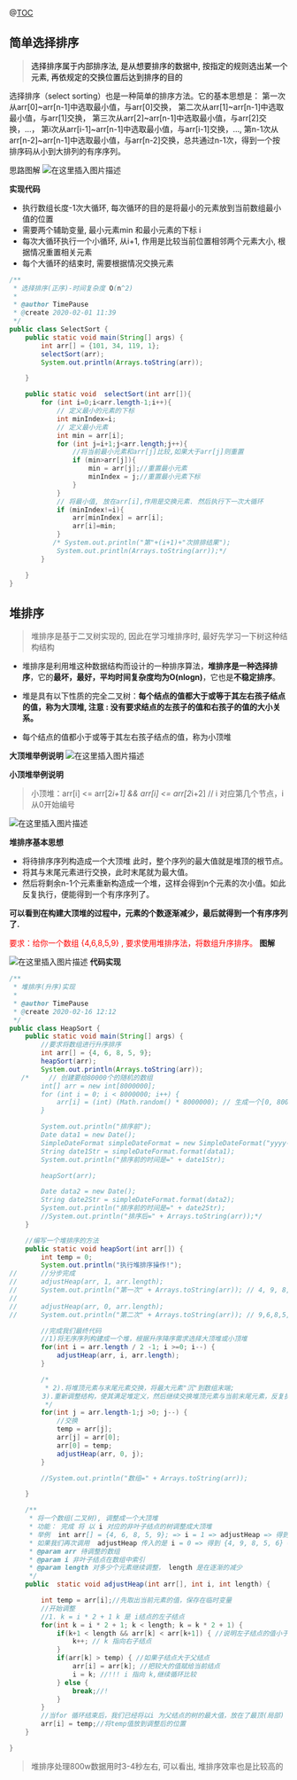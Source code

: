 ﻿
@[TOC](    选择排序   )
## 简单选择排序
><font color=black>  选择排序属于内部排序法, 是从想要排序的数据中, 按指定的规则选出某一个元素, 再依规定的交换位置后达到排序的目的
 </font>

选择排序（select sorting）也是一种简单的排序方法。它的基本思想是：
第一次从arr[0]~arr[n-1]中选取最小值，与arr[0]交换，
第二次从arr[1]~arr[n-1]中选取最小值，与arr[1]交换，
第三次从arr[2]~arr[n-1]中选取最小值，与arr[2]交换，…，
第i次从arr[i-1]~arr[n-1]中选取最小值，与arr[i-1]交换，…, 
第n-1次从arr[n-2]~arr[n-1]中选取最小值，与arr[n-2]交换，总共通过n-1次，得到一个按排序码从小到大排列的有序序列。

思路图解
![在这里插入图片描述](https://img-blog.csdnimg.cn/20200206171741346.png?x-oss-process=image/watermark,type_ZmFuZ3poZW5naGVpdGk,shadow_10,text_aHR0cHM6Ly9ibG9nLmNzZG4ubmV0L3FxXzQzMzcxNTU2,size_16,color_FFFFFF,t_70)

**实现代码**
- 执行数组长度-1次大循环, 每次循环的目的是将最小的元素放到当前数组最小值的位置
- 需要两个辅助变量, 最小元素min 和最小元素的下标 i
- 每次大循环执行一个小循环, 从i+1, 作用是比较当前位置相邻两个元素大小, 根据情况重置相关元素
- 每个大循环的结束时, 需要根据情况交换元素

```java
/**
 * 选择排序(正序)-时间复杂度 O(n^2)
 *
 * @author TimePause
 * @create 2020-02-01 11:39
 */
public class SelectSort {
    public static void main(String[] args) {
        int arr[] = {101, 34, 119, 1};
        selectSort(arr);
        System.out.println(Arrays.toString(arr));

    }

    public static void  selectSort(int arr[]){
        for (int i=0;i<arr.length-1;i++){
            // 定义最小的元素的下标
            int minIndex=i;
            // 定义最小元素
            int min = arr[i];
            for (int j=i+1;j<arr.length;j++){
                //将当前最小元素和arr[j]比较,如果大于arr[j]则重置
                if (min>arr[j]){
                    min = arr[j];//重置最小元素
                    minIndex = j;//重置最小元素下标
                }
            }
            // 将最小值, 放在arr[i],作用是交换元素. 然后执行下一次大循环
            if (minIndex!=i){
                arr[minIndex] = arr[i];
                arr[i]=min;
            }
           /* System.out.println("第"+(i+1)+"次排排结果");
            System.out.println(Arrays.toString(arr));*/
        }

    }
}

```






## 堆排序
>堆排序是基于二叉树实现的, 因此在学习堆排序时, 最好先学习一下树这种结构结构

- 堆排序是利用堆这种数据结构而设计的一种排序算法，**堆排序是一种选择排序**，它的**最坏，最好，平均时间复杂度均为O(nlogn)**，它也是**不稳定排序**。

- 堆是具有以下性质的完全二叉树：**每个结点的值都大于或等于其左右孩子结点的值，称为大顶堆, 注意 : 没有要求结点的左孩子的值和右孩子的值的大小关系。**

- 每个结点的值都小于或等于其左右孩子结点的值，称为小顶堆

**大顶堆举例说明**
![在这里插入图片描述](https://img-blog.csdnimg.cn/20200216122324710.png?x-oss-process=image/watermark,type_ZmFuZ3poZW5naGVpdGk,shadow_10,text_aHR0cHM6Ly9ibG9nLmNzZG4ubmV0L3FxXzQzMzcxNTU2,size_16,color_FFFFFF,t_70)

**小顶堆举例说明**
>小顶堆：arr[i] <= arr[2*i+1] && arr[i] <= arr[2*i+2] // i 对应第几个节点，i从0开始编号
>
![在这里插入图片描述](https://img-blog.csdnimg.cn/20200216122503747.png?x-oss-process=image/watermark,type_ZmFuZ3poZW5naGVpdGk,shadow_10,text_aHR0cHM6Ly9ibG9nLmNzZG4ubmV0L3FxXzQzMzcxNTU2,size_16,color_FFFFFF,t_70)


**堆排序基本思想**


- 将待排序序列构造成一个大顶堆
此时，整个序列的最大值就是堆顶的根节点。
- 将其与末尾元素进行交换，此时末尾就为最大值。
- 然后将剩余n-1个元素重新构造成一个堆，这样会得到n个元素的次小值。如此反复执行，便能得到一个有序序列了。

**可以看到在构建大顶堆的过程中，元素的个数逐渐减少，最后就得到一个有序序列了.**




<font color=red>  要求：给你一个数组 {4,6,8,5,9} , 要求使用堆排序法，将数组升序排序。  </font>
**图解**

![在这里插入图片描述](https://img-blog.csdnimg.cn/20200216122126992.png?x-oss-process=image/watermark,type_ZmFuZ3poZW5naGVpdGk,shadow_10,text_aHR0cHM6Ly9ibG9nLmNzZG4ubmV0L3FxXzQzMzcxNTU2,size_16,color_FFFFFF,t_70)
**代码实现**

```java
/**
 * 堆排序(升序)实现
 *
 * @author TimePause
 * @create 2020-02-16 12:12
 */
public class HeapSort {
    public static void main(String[] args) {
        //要求将数组进行升序排序
        int arr[] = {4, 6, 8, 5, 9};
        heapSort(arr);
        System.out.println(Arrays.toString(arr));
   /*     // 创建要给80000个的随机的数组
        int[] arr = new int[8000000];
        for (int i = 0; i < 8000000; i++) {
            arr[i] = (int) (Math.random() * 8000000); // 生成一个[0, 8000000) 数
        }

        System.out.println("排序前");
        Date data1 = new Date();
        SimpleDateFormat simpleDateFormat = new SimpleDateFormat("yyyy-MM-dd HH:mm:ss");
        String date1Str = simpleDateFormat.format(data1);
        System.out.println("排序前的时间是=" + date1Str);

        heapSort(arr);

        Date data2 = new Date();
        String date2Str = simpleDateFormat.format(data2);
        System.out.println("排序前的时间是=" + date2Str);
        //System.out.println("排序后=" + Arrays.toString(arr));*/
    }

    //编写一个堆排序的方法
    public static void heapSort(int arr[]) {
        int temp = 0;
        System.out.println("执行堆排序操作!");
//		//分步完成
//		adjustHeap(arr, 1, arr.length);
//		System.out.println("第一次" + Arrays.toString(arr)); // 4, 9, 8, 5, 6
//
//		adjustHeap(arr, 0, arr.length);
//		System.out.println("第二次" + Arrays.toString(arr)); // 9,6,8,5,4

        //完成我们最终代码
        //1)将无序序列构建成一个堆，根据升序降序需求选择大顶堆或小顶堆
        for(int i = arr.length / 2 -1; i >=0; i--) {
            adjustHeap(arr, i, arr.length);
        }

		/*
		 * 2).将堆顶元素与末尾元素交换，将最大元素"沉"到数组末端;
　　	   3).重新调整结构，使其满足堆定义，然后继续交换堆顶元素与当前末尾元素，反复执行调整+交换步骤，直到整个序列有序。
		 */
        for(int j = arr.length-1;j >0; j--) {
            //交换
            temp = arr[j];
            arr[j] = arr[0];
            arr[0] = temp;
            adjustHeap(arr, 0, j);
        }

        //System.out.println("数组=" + Arrays.toString(arr));

    }

    /**
     * 将一个数组(二叉树), 调整成一个大顶堆
     * 功能： 完成 将 以 i 对应的非叶子结点的树调整成大顶堆
     * 举例  int arr[] = {4, 6, 8, 5, 9}; => i = 1 => adjustHeap => 得到 {4, 9, 8, 5, 6}
     * 如果我们再次调用  adjustHeap 传入的是 i = 0 => 得到 {4, 9, 8, 5, 6} => {9,6,8,5, 4}
     * @param arr 待调整的数组
     * @param i 非叶子结点在数组中索引
     * @param length 对多少个元素继续调整， length 是在逐渐的减少
     */
    public  static void adjustHeap(int arr[], int i, int length) {

        int temp = arr[i];//先取出当前元素的值，保存在临时变量
        //开始调整
        //1. k = i * 2 + 1 k 是 i结点的左子结点
        for(int k = i * 2 + 1; k < length; k = k * 2 + 1) {
            if(k+1 < length && arr[k] < arr[k+1]) { //说明左子结点的值小于右子结点的值
                k++; // k 指向右子结点
            }
            if(arr[k] > temp) { //如果子结点大于父结点
                arr[i] = arr[k]; //把较大的值赋给当前结点
                i = k; //!!! i 指向 k,继续循环比较
            } else {
                break;//!
            }
        }
        //当for 循环结束后，我们已经将以i 为父结点的树的最大值，放在了最顶(局部)
        arr[i] = temp;//将temp值放到调整后的位置
    }

}

```
>堆排序处理800w数据用时3-4秒左右, 可以看出, 堆排序效率也是比较高的
